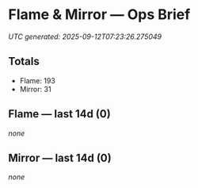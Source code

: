 # Flame & Mirror — Ops Brief
_UTC generated: 2025-09-12T07:23:26.275049_

## Totals
- Flame:  193
- Mirror: 31

## Flame — last 14d (0)
_none_

## Mirror — last 14d (0)
_none_